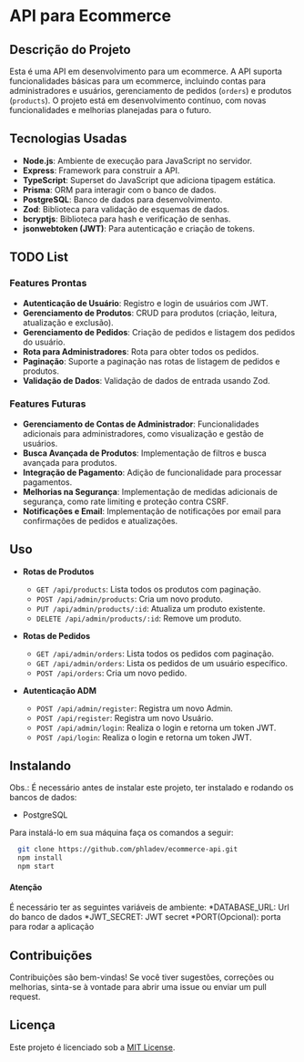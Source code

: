 # API para Ecommerce

## Descrição do Projeto

Esta é uma API em desenvolvimento para um ecommerce. A API suporta funcionalidades básicas para um ecommerce, incluindo contas para administradores e usuários, gerenciamento de pedidos (`orders`) e produtos (`products`). O projeto está em desenvolvimento contínuo, com novas funcionalidades e melhorias planejadas para o futuro.

## Tecnologias Usadas

- **Node.js**: Ambiente de execução para JavaScript no servidor.
- **Express**: Framework para construir a API.
- **TypeScript**: Superset do JavaScript que adiciona tipagem estática.
- **Prisma**: ORM para interagir com o banco de dados.
- **PostgreSQL**: Banco de dados para desenvolvimento.
- **Zod**: Biblioteca para validação de esquemas de dados.
- **bcryptjs**: Biblioteca para hash e verificação de senhas.
- **jsonwebtoken (JWT)**: Para autenticação e criação de tokens.

## TODO List

### Features Prontas

- **Autenticação de Usuário**: Registro e login de usuários com JWT.
- **Gerenciamento de Produtos**: CRUD para produtos (criação, leitura, atualização e exclusão).
- **Gerenciamento de Pedidos**: Criação de pedidos e listagem dos pedidos do usuário.
- **Rota para Administradores**: Rota para obter todos os pedidos.
- **Paginação**: Suporte a paginação nas rotas de listagem de pedidos e produtos.
- **Validação de Dados**: Validação de dados de entrada usando Zod.

### Features Futuras

- **Gerenciamento de Contas de Administrador**: Funcionalidades adicionais para administradores, como visualização e gestão de usuários.
- **Busca Avançada de Produtos**: Implementação de filtros e busca avançada para produtos.
- **Integração de Pagamento**: Adição de funcionalidade para processar pagamentos.
- **Melhorias na Segurança**: Implementação de medidas adicionais de segurança, como rate limiting e proteção contra CSRF.
- **Notificações e Email**: Implementação de notificações por email para confirmações de pedidos e atualizações.

## Uso

- **Rotas de Produtos**
  - `GET /api/products`: Lista todos os produtos com paginação.
  - `POST /api/admin/products`: Cria um novo produto.
  - `PUT /api/admin/products/:id`: Atualiza um produto existente.
  - `DELETE /api/admin/products/:id`: Remove um produto.

- **Rotas de Pedidos**
  - `GET /api/admin/orders`: Lista todos os pedidos com paginação.
  - `GET /api/admin/orders`: Lista os pedidos de um usuário específico.
  - `POST /api/orders`: Cria um novo pedido.

- **Autenticação ADM**
  - `POST /api/admin/register`: Registra um novo Admin.
  - `POST /api/register`: Registra um novo Usuário.
  - `POST /api/admin/login`: Realiza o login e retorna um token JWT.
  - `POST /api/login`: Realiza o login e retorna um token JWT.

## Instalando

Obs.: É necessário antes de instalar este projeto, ter instalado e rodando os bancos de dados: 
* PostgreSQL

Para instalá-lo em sua máquina faça os comandos a seguir:

``` bash
  git clone https://github.com/phladev/ecommerce-api.git
  npm install
  npm start
```

#### Atenção

É necessário ter as seguintes variáveis de ambiente: 
*DATABASE_URL: Url do banco de dados
*JWT_SECRET: JWT secret
*PORT(Opcional): porta para rodar a aplicação

## Contribuições

Contribuições são bem-vindas! Se você tiver sugestões, correções ou melhorias, sinta-se à vontade para abrir uma issue ou enviar um pull request.

## Licença

Este projeto é licenciado sob a [MIT License](LICENSE).

